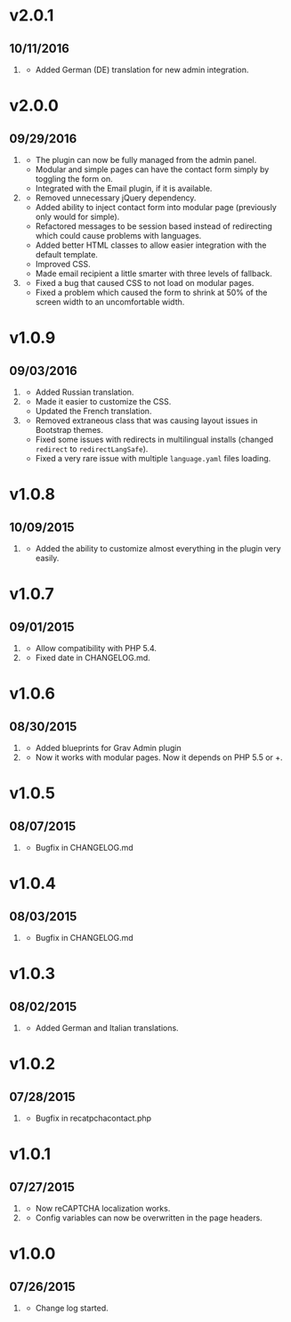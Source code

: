 # v2.0.1
## 10/11/2016

1. [](#improved)
    * Added German (DE) translation for new admin integration. 

# v2.0.0
## 09/29/2016

1. [](#new)
    * The plugin can now be fully managed from the admin panel.
    * Modular and simple pages can have the contact form simply by toggling the form on.
    * Integrated with the Email plugin, if it is available.
2. [](#improved)
    * Removed unnecessary jQuery dependency.
    * Added ability to inject contact form into modular page (previously only would for simple).
    * Refactored messages to be session based instead of redirecting which could cause problems with languages.
    * Added better HTML classes to allow easier integration with the default template.
    * Improved CSS.
    * Made email recipient a little smarter with three levels of fallback.
3. [](#bugfix)
    * Fixed a bug that caused CSS to not load on modular pages.
    * Fixed a problem which caused the form to shrink at 50% of the screen width to an uncomfortable width.


# v1.0.9
## 09/03/2016

1. [](#new)
    * Added Russian translation.
2. [](#improved)
    * Made it easier to customize the CSS.
    * Updated the French translation.
3. [](#bugfix)
    * Removed extraneous class that was causing layout issues in Bootstrap themes.
    * Fixed some issues with redirects in multilingual installs (changed `redirect` to `redirectLangSafe`).
    * Fixed a very rare issue with multiple `language.yaml` files loading.

# v1.0.8
## 10/09/2015

1. [](#improved)
    * Added the ability to customize almost everything in the plugin very easily.

# v1.0.7
## 09/01/2015

1. [](#improved)
    * Allow compatibility with PHP 5.4.
2. [](#bugfix)
    * Fixed date in CHANGELOG.md.


# v1.0.6
## 08/30/2015

1. [](#improved)
    * Added blueprints for Grav Admin plugin
2. [](#new)
    * Now it works with modular pages. Now it depends on PHP 5.5 or +.

# v1.0.5
## 08/07/2015

1. [](#bugfix)
    * Bugfix in CHANGELOG.md

# v1.0.4
## 08/03/2015

1. [](#bugfix)
    * Bugfix in CHANGELOG.md

# v1.0.3
## 08/02/2015

1. [](#new)
    * Added German and Italian translations.

# v1.0.2
## 07/28/2015

1. [](#bugfix)
    * Bugfix in recatpchacontact.php


# v1.0.1
## 07/27/2015

1. [](#bugfix)
    * Now reCAPTCHA localization works.
2. [](#new)
    * Config variables can now be overwritten in the page headers.

# v1.0.0
## 07/26/2015

1. [](#new)
    * Change log started.
